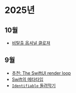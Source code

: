 # 2025년
## 10월
- [비탈출 옵셔널 클로져](10/nonescaping-optional-closure)

## 9월
- [추천: The SwiftUI render loop](09/review-swiftui-render-loop)
- [Swift의 메타타입](09/swift-metatype)
- [`Identifiable` 돌려막기](09/sheet-adhoc-identifiable)